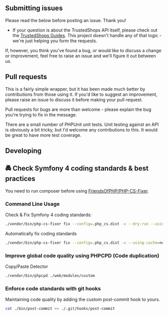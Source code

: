 ## Submitting issues

Please read the below before posting an issue. Thank you!

- If your question is about the TrustedShops API itself, please check out the [TrustedShops Guides](https://api.trustedshops.com). This project doesn't handle any of that logic - we're just helping you form the requests.

If, however, you think you've found a bug, or would like to discuss a change or improvement, feel free to raise an issue and we'll figure it out between us.

## Pull requests

This is a fairly simple wrapper, but it has been made much better by contributions from those using it. If you'd like to suggest an improvement, please raise an issue to discuss it before making your pull request.

Pull requests for bugs are more than welcome - please explain the bug you're trying to fix in the message.

There are a small number of PHPUnit unit tests. Unit testing against an API is obviously a bit tricky, but I'd welcome any contributions to this. It would be great to have more test coverage.

## Developing

## 🚔 Check Symfony 4 coding standards & best practices

You need to run composer before using [FriendsOfPHP/PHP-CS-Fixer](https://github.com/FriendsOfPHP/PHP-CS-Fixer).

### Command Line Usage

Check & Fix Symfony 4 coding standards:

```bash
./vendor/bin/php-cs-fixer fix --config=.php_cs.dist -v --dry-run --using-cache=no
```

Automatically fix coding standards

```bash
./vendor/bin/php-cs-fixer fix --config=.php_cs.dist -v --using-cache=no
```

### Improve global code quality using PHPCPD (Code duplication)

Copy/Paste Detector

```bash
./vendor/bin/phpcpd ./web/modules/custom
```

### Enforce code standards with git hooks

Maintaining code quality by adding the custom post-commit hook to yours.

```bash
cat ./bin/post-commit >> ./.git/hooks/post-commit
```
